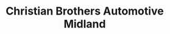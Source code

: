 ---
title: "Christian Brothers Automotive Midland"
url: /midland/christian-brothers-automotive-midland/
shop: car repair
---